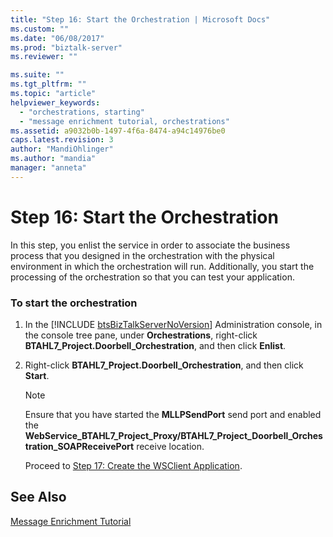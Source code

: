 ```yaml
---
title: "Step 16: Start the Orchestration | Microsoft Docs"
ms.custom: ""
ms.date: "06/08/2017"
ms.prod: "biztalk-server"
ms.reviewer: ""

ms.suite: ""
ms.tgt_pltfrm: ""
ms.topic: "article"
helpviewer_keywords: 
  - "orchestrations, starting"
  - "message enrichment tutorial, orchestrations"
ms.assetid: a9032b0b-1497-4f6a-8474-a94c14976be0
caps.latest.revision: 3
author: "MandiOhlinger"
ms.author: "mandia"
manager: "anneta"
---
```

# Step 16: Start the Orchestration
In this step, you enlist the service in order to associate the business process that you designed in the orchestration with the physical environment in which the orchestration will run. Additionally, you start the processing of the orchestration so that you can test your application.  
  
### To start the orchestration  
  
1. In the [!INCLUDE [btsBizTalkServerNoVersion](../../includes/btsbiztalkservernoversion-md.md)] Administration console, in the console tree pane, under <strong>Orchestrations</strong>, right-click <strong>BTAHL7_Project.Doorbell_Orchestration</strong>, and then click <strong>Enlist</strong>.  
  
2. Right-click **BTAHL7_Project.Doorbell_Orchestration**, and then click **Start**.  
  
   > [!NOTE]
   >  Ensure that you have started the **MLLPSendPort** send port and enabled the **WebService_BTAHL7_Project_Proxy/BTAHL7_Project_Doorbell_Orchestration_SOAPReceivePort** receive location.  
  
   Proceed to [Step 17: Create the WSClient Application](../../adapters-and-accelerators/accelerator-hl7/step-17-create-the-wsclient-application.md).  
  
## See Also  
 [Message Enrichment Tutorial](../../adapters-and-accelerators/accelerator-hl7/message-enrichment-tutorial.md)